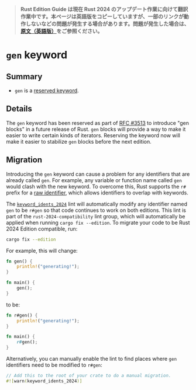 > **Rust Edition Guide は現在 Rust 2024 のアップデート作業に向けて翻訳作業中です。本ページは英語版をコピーしていますが、一部のリンクが動作しないなどの問題が発生する場合があります。問題が発生した場合は、[原文（英語版）](https://doc.rust-lang.org/nightly/edition-guide/introduction.html)をご参照ください。**

# `gen` keyword

## Summary

- `gen` is a [reserved keyword].

[reserved keyword]: ../../reference/keywords.html#reserved-keywords

## Details

The `gen` keyword has been reserved as part of [RFC #3513] to introduce "gen blocks" in a future release of Rust. `gen` blocks will provide a way to make it easier to write certain kinds of iterators. Reserving the keyword now will make it easier to stabilize `gen` blocks before the next edition.

[RFC #3513]: https://rust-lang.github.io/rfcs/3513-gen-blocks.html

## Migration

Introducing the `gen` keyword can cause a problem for any identifiers that are already called `gen`. For example, any variable or function name called `gen` would clash with the new keyword. To overcome this, Rust supports the `r#` prefix for a [raw identifier], which allows identifiers to overlap with keywords.

The [`keyword_idents_2024`] lint will automatically modify any identifier named `gen` to be `r#gen` so that code continues to work on both editions. This lint is part of the `rust-2024-compatibility` lint group, which will automatically be applied when running `cargo fix --edition`. To migrate your code to be Rust 2024 Edition compatible, run:

```sh
cargo fix --edition
```

For example, this will change:

```rust
fn gen() {
    println!("generating!");
}

fn main() {
    gen();
}
```

to be:

```rust
fn r#gen() {
    println!("generating!");
}

fn main() {
    r#gen();
}
```

Alternatively, you can manually enable the lint to find places where `gen` identifiers need to be modified to `r#gen`:

```rust
// Add this to the root of your crate to do a manual migration.
#![warn(keyword_idents_2024)]
```

[raw identifier]: ../../reference/identifiers.html#raw-identifiers
[`keyword_idents_2024`]: ../../rustc/lints/listing/allowed-by-default.html#keyword-idents-2024
